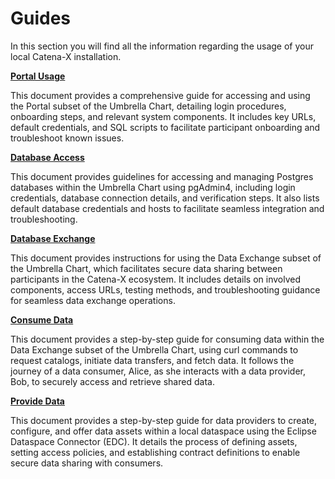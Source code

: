 # Guides

In this section you will find all the information regarding the usage of your local Catena-X installation.


**[Portal Usage](portal-usage.md)**

This document provides a comprehensive guide for accessing and using the Portal subset of the Umbrella Chart, detailing login procedures, onboarding steps, and relevant system components. It includes key URLs, default credentials, and SQL scripts to facilitate participant onboarding and troubleshoot known issues.

**[Database Access](database-access.md)**

This document provides guidelines for accessing and managing Postgres databases within the Umbrella Chart using pgAdmin4, including login credentials, database connection details, and verification steps. It also lists default database credentials and hosts to facilitate seamless integration and troubleshooting.

**[Database Exchange](data-exchange.md)**

This document provides instructions for using the Data Exchange subset of the Umbrella Chart, which facilitates secure data sharing between participants in the Catena-X ecosystem. It includes details on involved components, access URLs, testing methods, and troubleshooting guidance for seamless data exchange operations.

**[Consume Data](data-exchange/consume-data.md)**

This document provides a step-by-step guide for consuming data within the Data Exchange subset of the Umbrella Chart, using curl commands to request catalogs, initiate data transfers, and fetch data. It follows the journey of a data consumer, Alice, as she interacts with a data provider, Bob, to securely access and retrieve shared data.

**[Provide Data](data-exchange/provide-data.md)**

This document provides a step-by-step guide for data providers to create, configure, and offer data assets within a local dataspace using the Eclipse Dataspace Connector (EDC). It details the process of defining assets, setting access policies, and establishing contract definitions to enable secure data sharing with consumers.


